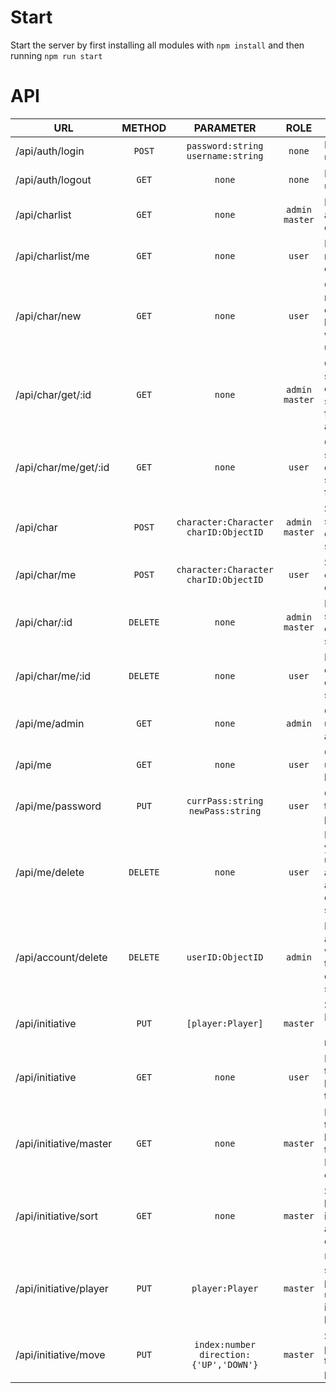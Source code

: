 # Start

Start the server by first installing all modules with ``npm install`` and then 
running ``npm run start``

# API

| URL                    |  METHOD  |                  PARAMETER                   |         ROLE         | DESCR.                                                    | Return                                  |
|------------------------|:--------:|:--------------------------------------------:|:--------------------:|-----------------------------------------------------------|-----------------------------------------|
| /api/auth/login        |  `POST`  |   `password:string` <br/>`username:string`   |        `none`        | Logs the user in                                          | `none`                                  |
| /api/auth/logout       |  `GET`   |                    `none`                    |        `none`        | Logs the user out                                         | `none`                                  |
| /api/charlist          |  `GET`   |                    `none`                    | `admin`<br/>`master` | List with all characters                                  | `[{_id:ObjectID, character:Character}]` |
 | /api/charlist/me       |  `GET`   |                    `none`                    |        `user`        | List with my characters                                   | `[{_id:ObjectID, character:Character}]` |
| /api/char/new          |  `GET`   |                    `none`                    |        `user`        | Creates a new character, links it with the user           | `{_id:ObjectID}`                        |
| /api/char/get/:id      |  `GET`   |                    `none`                    | `admin`<br/>`master` | Gets a specified character sheet from anyone              | `{_id:ObjectID, character:Character }`  |
| /api/char/me/get/:id   |  `GET`   |                    `none`                    |        `user`        | Gets a specified character sheet from me                  | `{_id:ObjectID, character:Character }`  |
| /api/char              |  `POST`  | `character:Character`<br/>`charID:ObjectID`  | `admin`<br/>`master` | Saves the someones character sheet                        | `none`                                  |
| /api/char/me           |  `POST`  | `character:Character`<br/>`charID:ObjectID`  |        `user`        | Saves one of my characters                                | `none`                                  |
| /api/char/:id          | `DELETE` |                    `none`                    | `admin`<br/>`master` | Deletes someones character sheet                          | `none`                                  |
| /api/char/me/:id       | `DELETE` |                    `none`                    |        `user`        | Deletes one of my character sheets                        | `none`                                  |
| /api/me/admin          |  `GET`   |                    `none`                    |       `admin`        | Gets if user is admin                                     | `none`                                  |
| /api/me                |  `GET`   |                    `none`                    |        `user`        | Gets if user is logged in                                 | `none`                                  |
| /api/me/password       |  `PUT`   |    `currPass:string`<br/>`newPass:string`    |        `user`        | Changes the user password                                 | `none`                                  |
| /api/me/delete         | `DELETE` |                    `none`                    |        `user`        | Deletes your own user account + all your character sheets | `none`                                  |
| /api/account/delete    | `DELETE` |              `userID:ObjectID`               |       `admin`        | Deletes an account with all their character sheets        | `none`                                  |
| /api/initiative        |  `PUT`   |              `[player:Player]`               |       `master`       | Saves the Players (including npc)                         | `none`                                  |
| /api/initiative        |  `GET`   |                    `none`                    |        `user`        | Retrieves the Player list for table                       | `[player:Player]`                       |
| /api/initiative/master |  `GET`   |                    `none`                    |       `master`       | Retrieves the Player list for table and Master enabled    | `[player:Player]`                       |
| /api/initiative/sort   |  `GET`   |                    `none`                    |       `master`       | Sorts the list by initiative and turn order               | `none`                                  |
| /api/initiative/player |  `PUT`   |               `player:Player`                |       `master`       | Updates a single player, uniquely identified by turn nr   | `none`                                  |
| /api/initiative/move   |  `PUT`   | `index:number`<br/>`direction:{'UP','DOWN'}` |       `master`       | Swaps the position of two players                         | `none`                                  |
